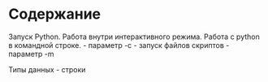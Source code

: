 # Содержание

Запуск Python.
Работа внутри интерактивного режима.
Работа с python в командной строке.
    - параметр -c
    - запуск файлов скриптов
    - параметр -m
    
Типы данных
    - строки
    

